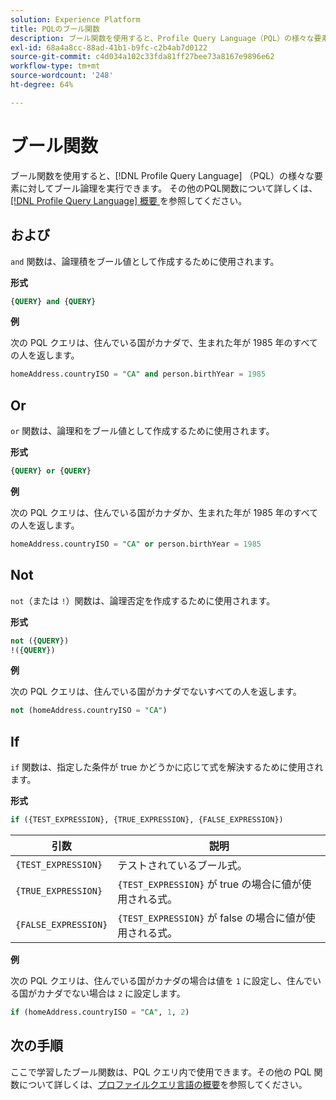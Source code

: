 ```yaml
---
solution: Experience Platform
title: PQLのブール関数
description: ブール関数を使用すると、Profile Query Language（PQL）の様々な要素に対してブール論理を実行できます。
exl-id: 68a4a8cc-88ad-41b1-b9fc-c2b4ab7d0122
source-git-commit: c4d034a102c33fda81ff27bee73a8167e9896e62
workflow-type: tm+mt
source-wordcount: '248'
ht-degree: 64%

---
```


# ブール関数

ブール関数を使用すると、[!DNL Profile Query Language] （PQL）の様々な要素に対してブール論理を実行できます。  その他のPQL関数について詳しくは、[[!DNL Profile Query Language]  概要 ](./overview.md) を参照してください。

## および

`and` 関数は、論理積をブール値として作成するために使用されます。

**形式**

```sql
{QUERY} and {QUERY}
```

**例**

次の PQL クエリは、住んでいる国がカナダで、生まれた年が 1985 年のすべての人を返します。

```sql
homeAddress.countryISO = "CA" and person.birthYear = 1985
```

## Or

`or` 関数は、論理和をブール値として作成するために使用されます。

**形式**

```sql
{QUERY} or {QUERY}
```

**例**

次の PQL クエリは、住んでいる国がカナダか、生まれた年が 1985 年のすべての人を返します。

```sql
homeAddress.countryISO = "CA" or person.birthYear = 1985
```

## Not

`not`（または `!`）関数は、論理否定を作成するために使用されます。

**形式**

```sql
not ({QUERY})
!({QUERY})
```

**例**

次の PQL クエリは、住んでいる国がカナダでないすべての人を返します。

```sql
not (homeAddress.countryISO = "CA")
```

## If

`if` 関数は、指定した条件が true かどうかに応じて式を解決するために使用されます。

**形式**

```sql
if ({TEST_EXPRESSION}, {TRUE_EXPRESSION}, {FALSE_EXPRESSION})
```

| 引数 | 説明 |
| --------- | ----------- |
| `{TEST_EXPRESSION}` | テストされているブール式。 |
| `{TRUE_EXPRESSION}` | `{TEST_EXPRESSION}` が true の場合に値が使用される式。 |
| `{FALSE_EXPRESSION}` | `{TEST_EXPRESSION}` が false の場合に値が使用される式。 |

**例**

次の PQL クエリは、住んでいる国がカナダの場合は値を `1` に設定し、住んでいる国がカナダでない場合は `2` に設定します。

```sql
if (homeAddress.countryISO = "CA", 1, 2)
```

## 次の手順

ここで学習したブール関数は、PQL クエリ内で使用できます。その他の PQL 関数について詳しくは、[プロファイルクエリ言語の概要](./overview.md)を参照してください。
